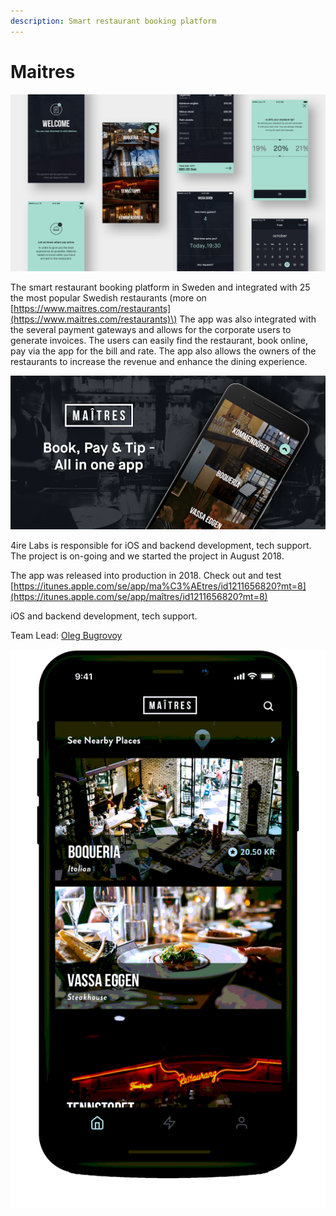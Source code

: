 ```yaml
---
description: Smart restaurant booking platform
---
```


# Maitres

![](../.gitbook/assets/5b740d3ff79479451f204e43_maitres_design_splash-1.jpg)

The smart restaurant booking platform in Sweden and integrated with 25 the most popular Swedish restaurants \(more on [https://www.maitres.com/restaurants](https://www.maitres.com/restaurants)\) The app was also integrated with the several payment gateways and allows for the corporate users to generate invoices. The users can easily find the restaurant, book online, pay via the app for the bill and rate. The app also allows the owners of the restaurants to increase the revenue and enhance the dining experience.

![](../.gitbook/assets/unnamed.png)

4ire Labs is responsible for iOS and backend development, tech support. The project is on-going and we started the project in August 2018.

The app was released into production in 2018. Check out and test [https://itunes.apple.com/se/app/ma%C3%AEtres/id1211656820?mt=8](https://itunes.apple.com/se/app/maîtres/id1211656820?mt=8)

iOS and backend development, tech support.

Team Lead: [Oleg Bugrovoy](../about/oleg-bugrovoy.md)

![](../.gitbook/assets/image%20%2810%29.png)

